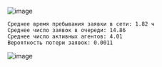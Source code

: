 ![image](https://github.com/user-attachments/assets/bc513672-3b35-42ed-97c3-ead61fd7d196)

```
Среднее время пребывания заявки в сети: 1.82 ч
Среднее число заявок в очереди: 14.86
Среднее число активных агентов: 4.01
Вероятность потери заявок: 0.0011
```
![image](https://github.com/user-attachments/assets/7377f8ba-ee3d-4fa6-b3a9-367cff19b2c7)
